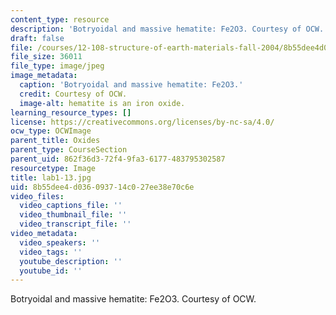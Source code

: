 ```yaml
---
content_type: resource
description: 'Botryoidal and massive hematite: Fe2O3. Courtesy of OCW.'
draft: false
file: /courses/12-108-structure-of-earth-materials-fall-2004/8b55dee4d036093714c027ee38e70c6e_lab1-13.jpg
file_size: 36011
file_type: image/jpeg
image_metadata:
  caption: 'Botryoidal and massive hematite: Fe2O3.'
  credit: Courtesy of OCW.
  image-alt: hematite is an iron oxide.
learning_resource_types: []
license: https://creativecommons.org/licenses/by-nc-sa/4.0/
ocw_type: OCWImage
parent_title: Oxides
parent_type: CourseSection
parent_uid: 862f36d3-72f4-9fa3-6177-483795302587
resourcetype: Image
title: lab1-13.jpg
uid: 8b55dee4-d036-0937-14c0-27ee38e70c6e
video_files:
  video_captions_file: ''
  video_thumbnail_file: ''
  video_transcript_file: ''
video_metadata:
  video_speakers: ''
  video_tags: ''
  youtube_description: ''
  youtube_id: ''
---
```

Botryoidal and massive hematite: Fe2O3. Courtesy of OCW.